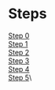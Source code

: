 # Steps
[Step 0](Step0_Preamble.html)\
[Step 1](Step1_DataExploration.html)\
[Step 2](Step2_EnrichmentAnalysiss.html)\
[Step 3](Step3_PathwayVisualization.html)\
[Step 4](Step4_PPINetwork.html)\
[Step 5](Step5.5_IdentifyClusters.html)\
